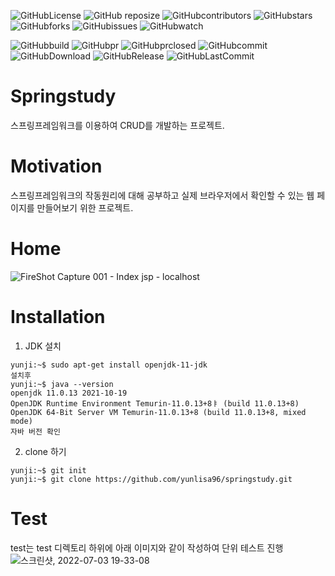 ![GitHubLicense](https://img.shields.io/github/license/yunlisa96/springstudy)
![GitHub reposize](https://img.shields.io/github/repo-size/yunlisa96/springstudy)
![GitHubcontributors](https://img.shields.io/github/contributors/yunlisa96/springstudy)
![GitHubstars](https://img.shields.io/github/stars/yunlisa96/springstudy?style=social)
![GitHubforks](https://img.shields.io/github/forks/yunlisa96/springstudy?style=social)
![GitHubissues](https://img.shields.io/github/issues/yunlisa96/springstudy?style=social)
![GitHubwatch](https://img.shields.io/github/watchers/yunlisa96/springstudy?style=social)


![GitHubbuild](https://img.shields.io/github/workflow/status/yunlisa96/springstudy/Hamonize%20CI)
![GitHubpr](https://img.shields.io/github/issues-pr/yunlisa96/springstudy)
![GitHubprclosed](https://img.shields.io/github/issues-pr-closed/yunlisa96/springstudy)
![GitHubcommit](https://img.shields.io/github/commit-activity/m/yunlisa96/springstudy)
![GitHubDownload](https://img.shields.io/github/downloads/yunlisa96/springstudy/total)
![GitHubRelease](https://img.shields.io/github/v/release/yunlisa96/springstudy)
![GitHubLastCommit](https://img.shields.io/github/last-commit/yunlisa96/springstudy)


# Springstudy
스프링프레임워크를 이용하여 CRUD를 개발하는 프로젝트.

# Motivation
스프링프레임워크의 작동원리에 대해 공부하고 실제 브라우저에서 확인할 수 있는 웹 페이지를 만들어보기 위한 프로젝트.

# Home
![FireShot Capture 001 - Index jsp - localhost](https://user-images.githubusercontent.com/84042702/177035373-cf900d3e-3bb1-409f-81d8-67d94fde18ed.png)

# Installation
1. JDK 설치
```
yunji:~$ sudo apt-get install openjdk-11-jdk
설치후
yunji:~$ java --version
openjdk 11.0.13 2021-10-19
OpenJDK Runtime Environment Temurin-11.0.13+8ㅑ (build 11.0.13+8)
OpenJDK 64-Bit Server VM Temurin-11.0.13+8 (build 11.0.13+8, mixed mode)
자바 버전 확인
```
2. clone 하기
```
yunji:~$ git init
yunji:~$ git clone https://github.com/yunlisa96/springstudy.git
```
# Test
test는 test 디렉토리 하위에 아래 이미지와 같이 작성하여 단위 테스트 진행
![스크린샷, 2022-07-03 19-33-08](https://user-images.githubusercontent.com/84042702/177035709-1896ba00-394c-4781-b4c3-a6c853c4423c.png)

#


